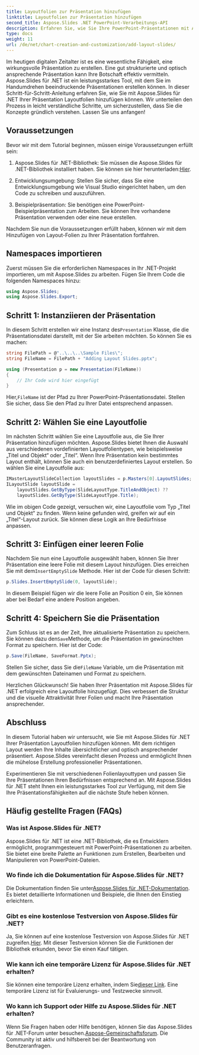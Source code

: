 ```yaml
---
title: Layoutfolien zur Präsentation hinzufügen
linktitle: Layoutfolien zur Präsentation hinzufügen
second_title: Aspose.Slides .NET PowerPoint-Verarbeitungs-API
description: Erfahren Sie, wie Sie Ihre PowerPoint-Präsentationen mit Aspose.Slides für .NET verbessern. Fügen Sie Layoutfolien für einen professionellen Touch hinzu.
type: docs
weight: 11
url: /de/net/chart-creation-and-customization/add-layout-slides/
---
```


Im heutigen digitalen Zeitalter ist es eine wesentliche Fähigkeit, eine wirkungsvolle Präsentation zu erstellen. Eine gut strukturierte und optisch ansprechende Präsentation kann Ihre Botschaft effektiv vermitteln. Aspose.Slides für .NET ist ein leistungsstarkes Tool, mit dem Sie im Handumdrehen beeindruckende Präsentationen erstellen können. In dieser Schritt-für-Schritt-Anleitung erfahren Sie, wie Sie mit Aspose.Slides für .NET Ihrer Präsentation Layoutfolien hinzufügen können. Wir unterteilen den Prozess in leicht verständliche Schritte, um sicherzustellen, dass Sie die Konzepte gründlich verstehen. Lassen Sie uns anfangen!

## Voraussetzungen

Bevor wir mit dem Tutorial beginnen, müssen einige Voraussetzungen erfüllt sein:

1.  Aspose.Slides für .NET-Bibliothek: Sie müssen die Aspose.Slides für .NET-Bibliothek installiert haben. Sie können sie hier herunterladen:[Hier](https://releases.aspose.com/slides/net/).

2. Entwicklungsumgebung: Stellen Sie sicher, dass Sie eine Entwicklungsumgebung wie Visual Studio eingerichtet haben, um den Code zu schreiben und auszuführen.

3. Beispielpräsentation: Sie benötigen eine PowerPoint-Beispielpräsentation zum Arbeiten. Sie können Ihre vorhandene Präsentation verwenden oder eine neue erstellen.

Nachdem Sie nun die Voraussetzungen erfüllt haben, können wir mit dem Hinzufügen von Layout-Folien zu Ihrer Präsentation fortfahren.

## Namespaces importieren

Zuerst müssen Sie die erforderlichen Namespaces in Ihr .NET-Projekt importieren, um mit Aspose.Slides zu arbeiten. Fügen Sie Ihrem Code die folgenden Namespaces hinzu:

```csharp
using Aspose.Slides;
using Aspose.Slides.Export;
```

## Schritt 1: Instanziieren der Präsentation

 In diesem Schritt erstellen wir eine Instanz des`Presentation` Klasse, die die Präsentationsdatei darstellt, mit der Sie arbeiten möchten. So können Sie es machen:

```csharp
string FilePath = @"..\..\..\Sample Files\";
string FileName = FilePath + "Adding Layout Slides.pptx";

using (Presentation p = new Presentation(FileName))
{
    // Ihr Code wird hier eingefügt
}
```

 Hier,`FileName` ist der Pfad zu Ihrer PowerPoint-Präsentationsdatei. Stellen Sie sicher, dass Sie den Pfad zu Ihrer Datei entsprechend anpassen.

## Schritt 2: Wählen Sie eine Layoutfolie

Im nächsten Schritt wählen Sie eine Layoutfolie aus, die Sie Ihrer Präsentation hinzufügen möchten. Aspose.Slides bietet Ihnen die Auswahl aus verschiedenen vordefinierten Layoutfolientypen, wie beispielsweise „Titel und Objekt“ oder „Titel“. Wenn Ihre Präsentation kein bestimmtes Layout enthält, können Sie auch ein benutzerdefiniertes Layout erstellen. So wählen Sie eine Layoutfolie aus:

```csharp
IMasterLayoutSlideCollection layoutSlides = p.Masters[0].LayoutSlides;
ILayoutSlide layoutSlide =
    layoutSlides.GetByType(SlideLayoutType.TitleAndObject) ??
    layoutSlides.GetByType(SlideLayoutType.Title);
```

Wie im obigen Code gezeigt, versuchen wir, eine Layoutfolie vom Typ „Titel und Objekt“ zu finden. Wenn keine gefunden wird, greifen wir auf ein „Titel“-Layout zurück. Sie können diese Logik an Ihre Bedürfnisse anpassen.

## Schritt 3: Einfügen einer leeren Folie

 Nachdem Sie nun eine Layoutfolie ausgewählt haben, können Sie Ihrer Präsentation eine leere Folie mit diesem Layout hinzufügen. Dies erreichen Sie mit dem`InsertEmptySlide` Methode. Hier ist der Code für diesen Schritt:

```csharp
p.Slides.InsertEmptySlide(0, layoutSlide);
```

In diesem Beispiel fügen wir die leere Folie an Position 0 ein, Sie können aber bei Bedarf eine andere Position angeben.

## Schritt 4: Speichern Sie die Präsentation

 Zum Schluss ist es an der Zeit, Ihre aktualisierte Präsentation zu speichern. Sie können dazu den`Save`Methode, um die Präsentation im gewünschten Format zu speichern. Hier ist der Code:

```csharp
p.Save(FileName, SaveFormat.Pptx);
```

 Stellen Sie sicher, dass Sie die`FileName` Variable, um die Präsentation mit dem gewünschten Dateinamen und Format zu speichern.

Herzlichen Glückwunsch! Sie haben Ihrer Präsentation mit Aspose.Slides für .NET erfolgreich eine Layoutfolie hinzugefügt. Dies verbessert die Struktur und die visuelle Attraktivität Ihrer Folien und macht Ihre Präsentation ansprechender.

## Abschluss

In diesem Tutorial haben wir untersucht, wie Sie mit Aspose.Slides für .NET Ihrer Präsentation Layoutfolien hinzufügen können. Mit dem richtigen Layout werden Ihre Inhalte übersichtlicher und optisch ansprechender präsentiert. Aspose.Slides vereinfacht diesen Prozess und ermöglicht Ihnen die mühelose Erstellung professioneller Präsentationen.

Experimentieren Sie mit verschiedenen Folienlayouttypen und passen Sie Ihre Präsentationen Ihren Bedürfnissen entsprechend an. Mit Aspose.Slides für .NET steht Ihnen ein leistungsstarkes Tool zur Verfügung, mit dem Sie Ihre Präsentationsfähigkeiten auf die nächste Stufe heben können.

## Häufig gestellte Fragen (FAQs)

### Was ist Aspose.Slides für .NET?
Aspose.Slides für .NET ist eine .NET-Bibliothek, die es Entwicklern ermöglicht, programmgesteuert mit PowerPoint-Präsentationen zu arbeiten. Sie bietet eine breite Palette an Funktionen zum Erstellen, Bearbeiten und Manipulieren von PowerPoint-Dateien.

### Wo finde ich die Dokumentation für Aspose.Slides für .NET?
 Die Dokumentation finden Sie unter[Aspose.Slides für .NET-Dokumentation](https://reference.aspose.com/slides/net/). Es bietet detaillierte Informationen und Beispiele, die Ihnen den Einstieg erleichtern.

### Gibt es eine kostenlose Testversion von Aspose.Slides für .NET?
 Ja, Sie können auf eine kostenlose Testversion von Aspose.Slides für .NET zugreifen.[Hier](https://releases.aspose.com/). Mit dieser Testversion können Sie die Funktionen der Bibliothek erkunden, bevor Sie einen Kauf tätigen.

### Wie kann ich eine temporäre Lizenz für Aspose.Slides für .NET erhalten?
 Sie können eine temporäre Lizenz erhalten, indem Sie[dieser Link](https://purchase.aspose.com/temporary-license/). Eine temporäre Lizenz ist für Evaluierungs- und Testzwecke sinnvoll.

### Wo kann ich Support oder Hilfe zu Aspose.Slides für .NET erhalten?
 Wenn Sie Fragen haben oder Hilfe benötigen, können Sie das Aspose.Slides für .NET-Forum unter besuchen.[Aspose-Gemeinschaftsforum](https://forum.aspose.com/). Die Community ist aktiv und hilfsbereit bei der Beantwortung von Benutzeranfragen.